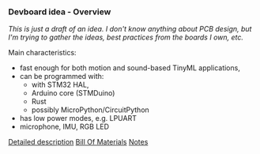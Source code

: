 ### Devboard idea - Overview

_This is just a draft of an idea. I don't know anything about PCB design, but I'm trying to gather the ideas, best practices from the boards I own, etc._

Main characteristics:
* fast enough for both motion and sound-based TinyML applications, 
* can be programmed with:
  * with STM32 HAL, 
  * Arduino core (STMDuino)
  * Rust
  * possibly MicroPython/CircuitPython
* has low power modes, e.g. LPUART
* microphone, IMU, RGB LED

[Detailed description](detailed_description.md)
[Bill Of Materials](BOM.md)
[Notes](notes.md)

